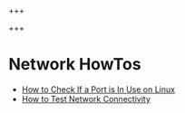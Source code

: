 
+++

+++
# Network HowTos

-   [How to Check If a Port is In Use on Linux](file:howtos/howto-check-port-in-use-linux.org)
-   [How to Test Network Connectivity](file:howtos/howto-test-network-connectivity.org)


